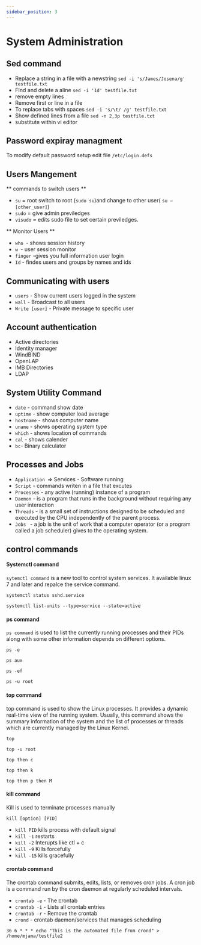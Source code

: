 ```yaml
---
sidebar_position: 3
---
```

# System Administration

## Sed command
- Replace a string in a file with a newstring  ``sed -i 's/James/Josena/g' testfile.txt ``
- FInd and delete a aline ``sed -i '1d' testfile.txt ``
- remove empty lines
- Remove first or line in  a file
- To replace tabs with spaces ``sed -i 's/\t/ /g' testfile.txt ``
- Show defined lines from a file ``sed -n 2,3p testfile.txt ``
- substitute within vi editor


## Password expiray managment
 
 To modify default password setup edit file `/etc/login.defs`

 ## Users Mangement
** commands to switch users **
- `su` = root switch to root (``sudo su``)and change to other user( ``su – [other_user]``)
- `sudo` = give admin previledges 
- `visudo` = edits sudo file to set certain previledges.

** Monitor Users **
- `who `- shows session history
- `w `- user session monitor
- `finger` -gives you full information user login
- `Id` - findes users and groups by names and ids

## Communicating with users
- `users` - Show current users logged in the system
- `wall` - Broadcast to all users
- `Write [user]` - Private message to specific user

## Account authentication
- Active directories
- Identity manager
- WindBIND
- OpenLAP
- IMB Directories 
- LDAP
## System Utility Command
- `date` - command show date
- `uptime` - show computer load average
- `hostname` - shows computer name
- `uname` - shows operating system type
- `which` - shows location of commands
- `cal` - shows calender
- `bc`- Binary calculator

## Processes and Jobs
- `Application `=> Services - Software running
- `Script` - commands writen in a file that excutes
- `Processes` - any active (running) instance of a program
- `Daemon` - is a program that runs in the background without requiring any user interaction
- `Threads` - is a small set of instructions designed to be scheduled and executed by the CPU independently of the parent process.
- `Jobs ` - a job is the unit of work that a computer operator (or a program called a job scheduler) gives to the operating system.

## control commands

#### Systemctl command
`sytemctl command` is a new tool to control system services. It available linux 7 and later and repalce the service command.
```shell title="Status services"
systemctl status sshd.service
```
```shell title="List of service by status"
systemctl list-units --type=service --state=active
```
#### ps command
`ps command` is used to list the currently running processes and their PIDs along with some other information depends on different options.
```shell title="Show all running processes"
ps -e
```
```shell title="show all running processes in BSD format"
ps aux
```
```shell title="show all running processes in full format listing"
ps -ef
```
```shell title="show all running processes by username"
ps -u root
```

#### top command
top command is used to show the Linux processes. It provides a dynamic real-time view of the running system. Usually, this command shows the summary information of the system and the list of processes or threads which are currently managed by the Linux Kernel.
```shell
top
```
```shell title="show all running processes by username"
top -u root
```
```shell title="show absolute path processes"
top then c
```
```shell title="kill process"
top then k
```
```shell title="sort processes"
top then p then M
```


#### kill command
Kill is used to terminate processes manually

```shell title='Syntex kill command'
kill [option] [PID]
```
- `kill PID` kills process with default signal
- `kill -1` restarts
- `kill -2` Interupts like ctl + c
- `kill -9` Kills forcefully
- `kill -15` kills gracefully

#### crontab command
The crontab command submits, edits, lists, or removes cron jobs. A cron job is a command run by the cron daemon at regularly scheduled intervals.

- `crontab -e` - The crontab
- `crontab -i` - Lists all crontab entries
-  `crontab -r` - Remove the crontab
- `crond` - crontab daemon/services that manages scheduling 

```shell title="crontab -e"
36 6 * * * echo "This is the automated file from crond" > /home/mjama/testfile2
```



